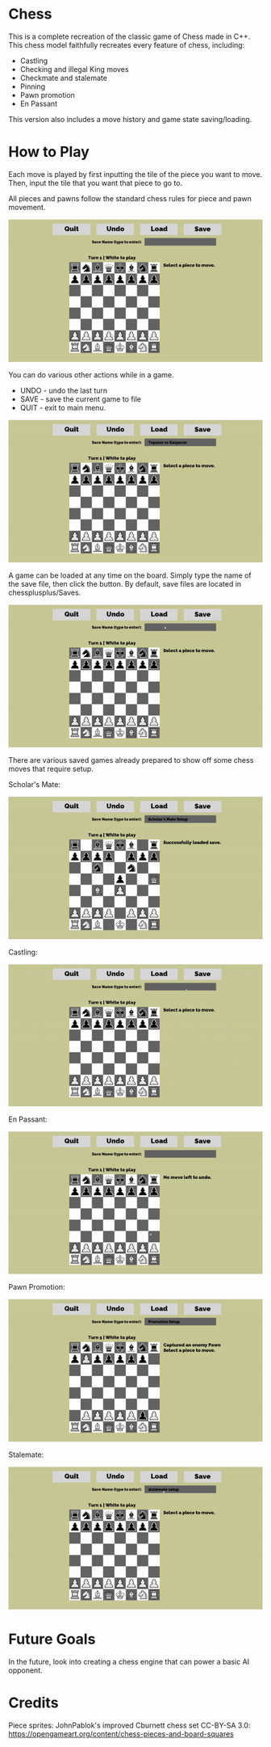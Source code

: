 # Chess	
This is a complete recreation of the classic game of Chess made in C++. This chess model faithfully recreates every feature of chess, including:

- Castling
- Checking and illegal King moves
- Checkmate and stalemate
- Pinning
- Pawn promotion
- En Passant

This version also includes a move history and game state saving/loading.

# How to Play
Each move is played by first inputting the tile of the piece you want to move. Then, input the tile that you want that piece to go to.

All pieces and pawns follow the standard chess rules for piece and pawn movement.

![moving a pawn](Images/firstmove.gif)

You can do various other actions while in a game.
- UNDO - undo the last turn
- SAVE - save the current game to file
- QUIT - exit to main menu.

![undoing a move](Images/undo.gif)

A game can be loaded at any time on the board. Simply type the name of the save file, then click the button. By default, save files are located in chessplusplus/Saves.

![loading a saved game](Images/loading.gif)

There are various saved games already prepared to show off some chess moves that require setup. 

Scholar's Mate:

![scholar's mate](Images/scholarsmate.gif)

Castling:

![castling](Images/castling.gif)

En Passant:

![en passant](Images/enpassant.gif)

Pawn Promotion:

![promotion](Images/promotion.gif)

Stalemate:

![stalemate](Images/stalemate.gif)

# Future Goals
In the future, look into creating a chess engine that can power a basic AI opponent.

# Credits
Piece sprites: JohnPablok's improved Cburnett chess set CC-BY-SA 3.0:
https://opengameart.org/content/chess-pieces-and-board-squares